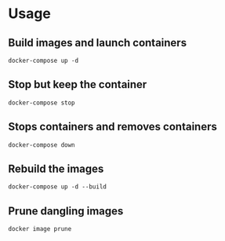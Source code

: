 # Usage

## Build images and launch containers
```
docker-compose up -d
```

## Stop but keep the container
```
docker-compose stop
```
## Stops containers and removes containers
```
docker-compose down
```

## Rebuild the images
```
docker-compose up -d --build
```

## Prune dangling images
```
docker image prune
```